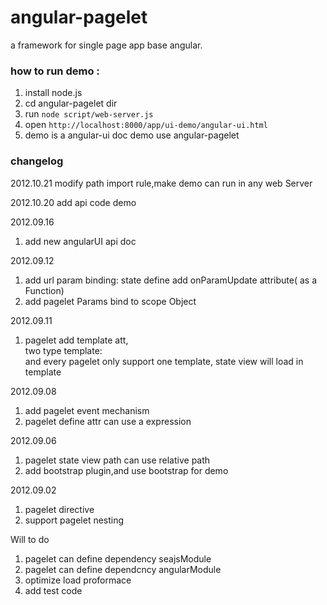 angular-pagelet
===============

a framework  for single page app base angular.

### how to run demo :

1. install node.js
2. cd angular-pagelet dir
3. run <code>node script/web-server.js</code>
4. open <code>http://localhost:8000/app/ui-demo/angular-ui.html</code>
5. demo is a angular-ui doc demo use angular-pagelet

### changelog
2012.10.21 modify path import rule,make demo can run in any web Server

2012.10.20 add api code demo

2012.09.16
1.	add new angularUI api doc

2012.09.12  
1. add url param binding: state define add onParamUpdate attribute( as a Function) 
2. add pagelet Params bind to scope Object

2012.09.11  

1. pagelet add template att,   
   two type template:<div class="pagelet-template"></div> and <pagelet-template></pagelet-template>
   every pagelet only support one template, state view will load in template

2012.09.08   

1. add pagelet event mechanism 
2. pagelet define attr can use a expression 

2012.09.06   

1. pagelet state view path can use relative path
2. add bootstrap plugin,and use bootstrap for demo

2012.09.02  

1. pagelet directive
2. support pagelet nesting  

Will to do  
1. pagelet can define dependency seajsModule 
2. pagelet can define dependcncy angularModule 
3. optimize load proformace 
4. add test code 